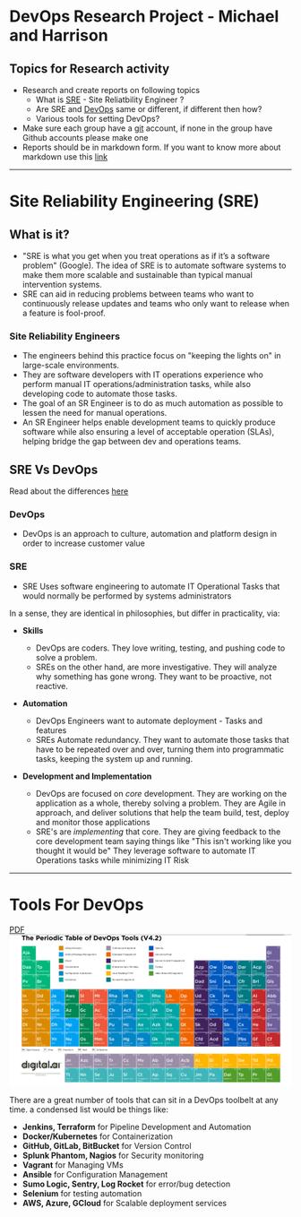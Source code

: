 # DevOps Research Project - Michael and Harrison

## Topics for Research activity

- Research and create reports on following topics
  - What is [SRE](https://www.ibm.com/cloud/learn/site-reliability-engineering?utm_medium=OSocial&utm_source=Youtube&utm_content=000020LH&utm_term=10013860&utm_id=YTDescription-101-What-is-SRE-LH-SRE-Guide) - Site Reliatbility Engineer ?
  - Are SRE and [DevOps](https://www.ibm.com/cloud/learn/devops-a-complete-guide?utm_medium=OSocial&utm_source=Youtube&utm_content=000020LH&utm_term=10013860&utm_id=YTDescription-101-What-is-SRE-LH-DevOps-Guide#toc-how-we-got-IsFf3zMv) same or different, if different then how?
  - Various tools for setting DevOps?
- Make sure each group have a [git](https://github.com/) account, if none in the group have Github accounts please make one
- Reports should be in markdown form. If you want to know more about markdown use this [link](https://www.markdownguide.org/cheat-sheet/)

---

# Site Reliability Engineering (SRE)

## What is it?

- "SRE is what you get when you treat operations as if it’s a software problem" (Google). The idea of SRE is to automate software systems to make them more scalable and sustainable than typical manual intervention systems.
- SRE can aid in reducing problems between teams who want to continuously release updates and teams who only want to release when a feature is fool-proof.

### Site Reliability Engineers

- The engineers behind this practice focus on "keeping the lights on" in large-scale environments.
- They are software developers with IT operations experience who perform manual IT operations/administration tasks, while also developing code to automate those tasks.
- The goal of an SR Engineer is to do as much automation as possible to lessen the need for manual operations.
- An SR Engineer helps enable development teams to quickly produce software while also ensuring a level of acceptable operation (SLAs), helping bridge the gap between dev and operations teams.

## SRE Vs DevOps

Read about the differences [here](https://www.ibm.com/cloud/blog/three-differences-between-devops-and-sre)

### DevOps

- DevOps is an approach to culture, automation and platform design in order to increase customer value

### SRE

- SRE Uses software engineering to automate IT Operational Tasks that would normally be performed by systems administrators

In a sense, they are identical in philosophies, but differ in practicality, via:

- **Skills**

  - DevOps are coders. They love writing, testing, and pushing code to solve a problem.
  - SREs on the other hand, are more investigative. They will analyze why something has gone wrong. They want to be proactive, not reactive.

- **Automation**

  - DevOps Engineers want to automate deployment - Tasks and features
  - SREs Automate redundancy. They want to automate those tasks that have to be repeated over and over, turning them into programmatic tasks, keeping the system up and running.

- **Development and Implementation**
  - DevOps are focused on _core_ development. They are working on the application as a whole, thereby solving a problem. They are Agile in approach, and deliver solutions that help the team build, test, deploy and monitor those applications
  - SRE's are _implementing_ that core. They are giving feedback to the core development team saying things like "This isn't working like you thought it would be" They leverage software to automate IT Operations tasks while minimizing IT Risk

---

# Tools For DevOps

[PDF](http://aspetraining.com/files/DevOps-Tools-glossary.pdf)
![Periodic Table](./Screenshot_59.png)

There are a great number of tools that can sit in a DevOps toolbelt at any time. a condensed list would be things like:

- **Jenkins, Terraform** for Pipeline Development and Automation
- **Docker/Kubernetes** for Containerization
- **GitHub, GitLab, BitBucket** for Version Control
- **Splunk Phantom, Nagios** for Security monitoring
- **Vagrant** for Managing VMs
- **Ansible** for Configuration Management
- **Sumo Logic, Sentry, Log Rocket** for error/bug detection
- **Selenium** for testing automation
- **AWS, Azure, GCloud** for Scalable deployment services
